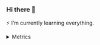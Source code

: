 ### Hi there 👋

⚡ I’m currently learning everything.
<!--
**aleaxim/aleaxim** is a ✨ _special_ ✨ repository because its `README.md` (this file) appears on your GitHub profile.

Here are some ideas to get you started:

- 🔭 I’m currently working on ...
- 🌱 I’m currently learning ...
- 👯 I’m looking to collaborate on ...
- 🤔 I’m looking for help with ...
- 💬 Ask me about ...
- 📫 How to reach me: ...
- 😄 Pronouns: ...
- ⚡ Fun fact: ...
-->

<details>
  <summary>Metrics</summary>
  
  ![Metrics](https://github.com/aleaxim/aleaxim/blob/main/metrics.svg)
  
  ![counter](https://enbitn3f4jmv2qb.m.pipedream.net)
  
</details>
